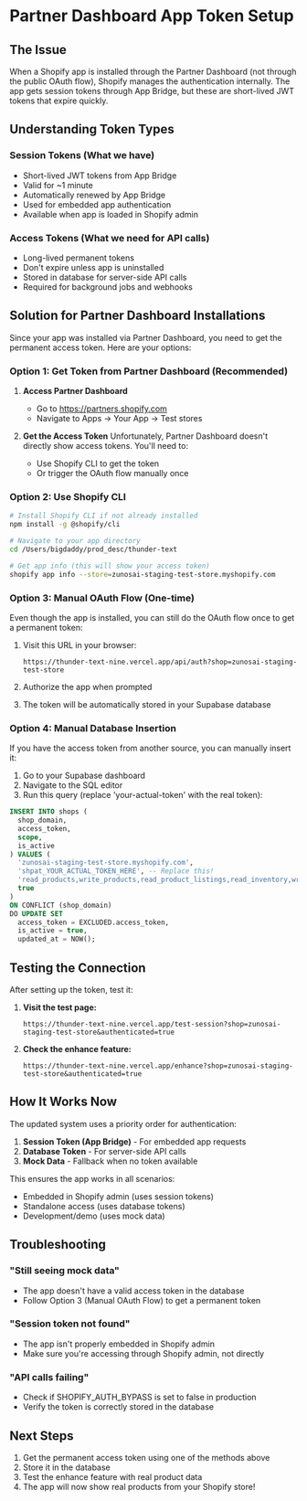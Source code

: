 # Partner Dashboard App Token Setup

## The Issue
When a Shopify app is installed through the Partner Dashboard (not through the public OAuth flow), Shopify manages the authentication internally. The app gets session tokens through App Bridge, but these are short-lived JWT tokens that expire quickly.

## Understanding Token Types

### Session Tokens (What we have)
- Short-lived JWT tokens from App Bridge
- Valid for ~1 minute
- Automatically renewed by App Bridge
- Used for embedded app authentication
- Available when app is loaded in Shopify admin

### Access Tokens (What we need for API calls)
- Long-lived permanent tokens
- Don't expire unless app is uninstalled
- Stored in database for server-side API calls
- Required for background jobs and webhooks

## Solution for Partner Dashboard Installations

Since your app was installed via Partner Dashboard, you need to get the permanent access token. Here are your options:

### Option 1: Get Token from Partner Dashboard (Recommended)

1. **Access Partner Dashboard**
   - Go to https://partners.shopify.com
   - Navigate to Apps → Your App → Test stores

2. **Get the Access Token**
   Unfortunately, Partner Dashboard doesn't directly show access tokens. You'll need to:
   - Use Shopify CLI to get the token
   - Or trigger the OAuth flow manually once

### Option 2: Use Shopify CLI

```bash
# Install Shopify CLI if not already installed
npm install -g @shopify/cli

# Navigate to your app directory
cd /Users/bigdaddy/prod_desc/thunder-text

# Get app info (this will show your access token)
shopify app info --store=zunosai-staging-test-store.myshopify.com
```

### Option 3: Manual OAuth Flow (One-time)

Even though the app is installed, you can still do the OAuth flow once to get a permanent token:

1. Visit this URL in your browser:
   ```
   https://thunder-text-nine.vercel.app/api/auth?shop=zunosai-staging-test-store
   ```

2. Authorize the app when prompted

3. The token will be automatically stored in your Supabase database

### Option 4: Manual Database Insertion

If you have the access token from another source, you can manually insert it:

1. Go to your Supabase dashboard
2. Navigate to the SQL editor
3. Run this query (replace 'your-actual-token' with the real token):

```sql
INSERT INTO shops (
  shop_domain,
  access_token,
  scope,
  is_active
) VALUES (
  'zunosai-staging-test-store.myshopify.com',
  'shpat_YOUR_ACTUAL_TOKEN_HERE', -- Replace this!
  'read_products,write_products,read_product_listings,read_inventory,write_inventory',
  true
)
ON CONFLICT (shop_domain)
DO UPDATE SET
  access_token = EXCLUDED.access_token,
  is_active = true,
  updated_at = NOW();
```

## Testing the Connection

After setting up the token, test it:

1. **Visit the test page:**
   ```
   https://thunder-text-nine.vercel.app/test-session?shop=zunosai-staging-test-store&authenticated=true
   ```

2. **Check the enhance feature:**
   ```
   https://thunder-text-nine.vercel.app/enhance?shop=zunosai-staging-test-store&authenticated=true
   ```

## How It Works Now

The updated system uses a priority order for authentication:

1. **Session Token (App Bridge)** - For embedded app requests
2. **Database Token** - For server-side API calls
3. **Mock Data** - Fallback when no token available

This ensures the app works in all scenarios:
- Embedded in Shopify admin (uses session tokens)
- Standalone access (uses database tokens)
- Development/demo (uses mock data)

## Troubleshooting

### "Still seeing mock data"
- The app doesn't have a valid access token in the database
- Follow Option 3 (Manual OAuth Flow) to get a permanent token

### "Session token not found"
- The app isn't properly embedded in Shopify admin
- Make sure you're accessing through Shopify admin, not directly

### "API calls failing"
- Check if SHOPIFY_AUTH_BYPASS is set to false in production
- Verify the token is correctly stored in the database

## Next Steps

1. Get the permanent access token using one of the methods above
2. Store it in the database
3. Test the enhance feature with real product data
4. The app will now show real products from your Shopify store!